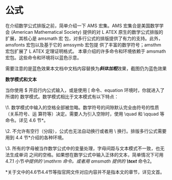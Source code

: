 # 公式

在介绍数学公式排版之前，简单介绍一下 AMS 宏集。AMS 宏集合是美国数学学会 (American Mathematical Society) 提供的对 L ATEX 原生的数学公式排版的扩展，其核心是 amsmath 宏 包，对多行公式的排版提供了有力的支持。此外，amsfonts 宏包以及基于它的 amssymb 宏包提 供了丰富的数学符号；amsthm 宏包扩展了 L ATEX 定理证明格式。 本章介绍的许多命令和环境依赖于 amsmath 宏包。这些命令和环境将以蓝色示意。

需要注意的是蓝色效果本文档中文档内容替换为***斜体加粗***效果，截图仍为蓝色效果





**数学模式和文本** 

当你使用 $ 开启行内公式输入，或是使用 \[ 命令、equation 环境时，你就进入了所谓的 数学模式。数学模式相比于文本模式有以下特点： 

\1. 数学模式中输入的空格全部被忽略。数学符号的间隙默认完全由符号的性质（关系符号、运 算符等）决定。需要人为引入空隙时，使用 \quad 和 \qquad 等命令。详见 4.6 节*。

\2. 不允许有空行（分段），公式也无法自动换行或者用 \\ 换行。排版多行公式需要用到 4.4 节*介绍的各种环境。

\3. 所有的字母被当作数学公式中的变量处理，字母间距与文本模式不一致，也无法生成单词 之间的空格。如果想在数学公式中输入正体的文本，简单情况下可用 4.7.1 小节*中提供的 \mathrm 命令。或者用 amsmath 提供的 **\text*** 命令2。

*关于文中的4.6节4.4节等指官网文件对应内容并不是指本文的章节，详见文首。